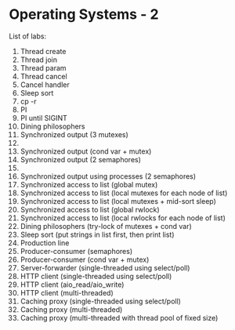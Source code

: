 # Operating Systems - 2  
List of labs:  
1. Thread create  
2. Thread join  
3. Thread param  
4. Thread cancel  
5. Cancel handler  
6. Sleep sort  
7. cp -r  
8. PI  
9. PI until SIGINT  
10. Dining philosophers  
11. Synchronized output (3 mutexes)  
12.   
13. Synchronized output (cond var + mutex)  
14. Synchronized output (2 semaphores)  
15.   
16. Synchronized output using processes (2 semaphores)  
17. Synchronized access to list (global mutex)  
18. Synchronized access to list (local mutexes for each node of list)  
19. Synchronized access to list (local mutexes + mid-sort sleep)  
20. Synchronized access to list (global rwlock)
21. Synchronized access to list (local rwlocks for each node of list)  
22. Dining philosophers (try-lock of mutexes + cond var)  
23. Sleep sort (put strings in list first, then print list)  
24. Production line  
25. Producer-consumer (semaphores)  
26. Producer-consumer (cond var + mutex)  
27. Server-forwarder (single-threaded using select/poll)  
28. HTTP client (single-threaded using select/poll)  
29. HTTP client (aio_read/aio_write)  
30. HTTP client (multi-threaded)  
31. Caching proxy (single-threaded using select/poll)  
32. Caching proxy (multi-threaded)  
33. Caching proxy (multi-threaded with thread pool of fixed size)  